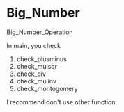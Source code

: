 # Big_Number
Big_Number_Operation

In main, you check 

1. check_plusminus
2. check_mulsqr
3. check_div
4. check_mulinv
5. check_montogomery

I recommend don't use other function.
